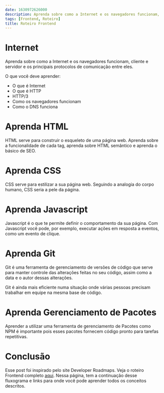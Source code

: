 ```yaml
---
date: 1630972626000
description: Aprenda sobre como a Internet e os navegadores funcionam, cliente e servidor e os principais protocolos de comunicação entre eles.
tags: [Frontend, Roteiro]
title: Roteiro Frontend
---
```


# Internet

Aprenda sobre como a Internet e os navegadores funcionam, cliente e servidor e os principais protocolos de comunicação entre eles.

O que você deve aprender:

- O que é Internet
- O que é HTTP
- HTTP/3
- Como os navegadores funcionam
- Como o DNS funciona

# Aprenda HTML

HTML serve para construir o esqueleto de uma página web. Aprenda sobre a funcionalidade de cada tag, aprenda sobre HTML semântico e aprenda o básico de SEO.

# Aprenda CSS

CSS serve para estilizar a sua página web. Seguindo a analogia do corpo humano, CSS seria a pele da página.

# Aprenda Javascript

Javascript é o que te permite definir o comportamento da sua página. Com Javascript você pode, por exemplo, executar ações em resposta a eventos, como um evento de clique.

# Aprenda Git

Git é uma ferramenta de gerenciamento de versões de código que serve para manter controle das alterações feitas no seu código, assim como a data e o autor dessas alterações.

Git é ainda mais eficiente numa situação onde várias pessoas precisam trabalhar em equipe na mesma base de código.

# Aprenda Gerenciamento de Pacotes

Aprender a utilizar uma ferramenta de gerenciamento de Pacotes como NPM é importante pois esses pacotes fornecem código pronto para tarefas repetitivas.

# Conclusão

Esse post foi inspirado pelo site Developer Roadmaps. Veja o roteiro Frontend completo [aqui](https://roadmap.sh/frontend). Nessa página, tem a continuação desse fluxograma e links para onde você pode aprender todos os conceitos descritos.